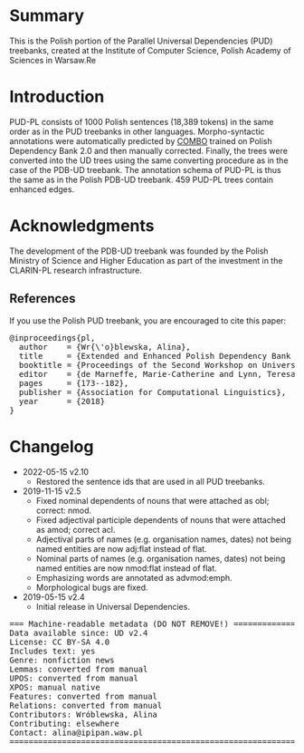 # Summary

This is the Polish portion of the Parallel Universal Dependencies (PUD) treebanks, created at the Institute of Computer Science, Polish Academy of Sciences in Warsaw.Re


# Introduction

PUD-PL consists of 1000 Polish sentences (18,389 tokens) in the same order as in the PUD treebanks in other languages. Morpho-syntactic annotations were automatically predicted by [COMBO](https://github.com/360er0/COMBO) trained on Polish Dependency Bank 2.0 and then manually corrected. Finally, the trees were converted into the UD trees using the same converting procedure as in the case of the PDB-UD treebank. The annotation schema of PUD-PL is thus the same as in the Polish PDB-UD treebank. 459 PUD-PL trees contain enhanced edges.

# Acknowledgments

The development of the PDB-UD treebank was founded by the Polish Ministry of Science and Higher Education as part of the investment in the CLARIN-PL research infrastructure.

## References

If you use the Polish PUD treebank, you are encouraged to cite this paper:

<pre>
@inproceedings{pl,
  author    = {Wr{\'o}blewska, Alina},
  title     = {Extended and Enhanced Polish Dependency Bank in Universal Dependencies Format},
  booktitle = {Proceedings of the Second Workshop on Universal Dependencies (UDW 2018)},
  editor    = {de Marneffe, Marie-Catherine and Lynn, Teresa and Schuster, Sebastian},
  pages     = {173--182},
  publisher = {Association for Computational Linguistics},
  year      = {2018}
}
</pre>


# Changelog

* 2022-05-15 v2.10
  * Restored the sentence ids that are used in all PUD treebanks.
* 2019-11-15 v2.5
  * Fixed nominal dependents of nouns that were attached as obl; correct: nmod.
  * Fixed adjectival participle dependents of nouns that were attached as amod; correct acl.
  * Adjectival parts of names (e.g. organisation names, dates) not being named entities are now adj:flat instead of flat.
  * Nominal parts of names (e.g. organisation names, dates) not being named entities are now nmod:flat instead of flat.
  * Emphasizing words are annotated as advmod:emph.
  * Morphological bugs are fixed.
* 2019-05-15 v2.4
  * Initial release in Universal Dependencies.


<pre>
=== Machine-readable metadata (DO NOT REMOVE!) ================================
Data available since: UD v2.4
License: CC BY-SA 4.0
Includes text: yes
Genre: nonfiction news
Lemmas: converted from manual
UPOS: converted from manual
XPOS: manual native
Features: converted from manual
Relations: converted from manual
Contributors: Wróblewska, Alina
Contributing: elsewhere
Contact: alina@ipipan.waw.pl
===============================================================================
</pre>
